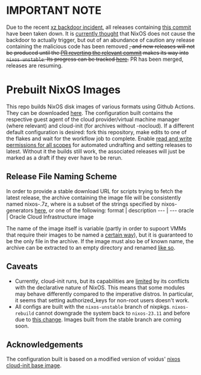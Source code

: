 # IMPORTANT NOTE
Due to the recent [xz backdoor incident](https://discourse.nixos.org/t/cve-2024-3094-malicious-code-in-xz-5-6-0-and-5-6-1-tarballs/42405?u=lun), all releases containing [this commit](https://github.com/NixOS/nixpkgs/commit/5c7c19cc7ef416b2f4a154263c6d04a50bbac86c) have been taken down. It is [currently thought](https://discourse.nixos.org/t/cve-2024-3094-malicious-code-in-xz-5-6-0-and-5-6-1-tarballs/42405/11) that NixOS does not cause the backdoor to actually trigger, but out of an abundance of caution any release containing the malicious code has been removed ~~, and new releases will not be produced until the [PR reverting the relevant commit](https://github.com/NixOS/nixpkgs/pull/300028) makes its way into `nixos-unstable`. Its progress can be tracked [here](https://nixpk.gs/pr-tracker.html?pr=300028).~~ PR has been merged, releases are resuming.

# Prebuilt NixOS Images

This repo builds NixOS disk images of various formats using Github Actions. They can be downloaded [here](https://github.com/physics-enthusiast/nixos-image/releases). The configuration built contains the respective guest agent of the cloud provider/virtual machine manager (where relevant) and cloud-init (for archives without -nocloud). If a different default configuration is desired: fork this repository, make edits to one of the flakes and wait for the workflow job to complete. Enable [read and write permissions for all scopes](https://docs.github.com/en/actions/security-guides/automatic-token-authentication#modifying-the-permissions-for-the-github_token) for automated undrafting and setting releases to latest. Without it the builds still work, the associated releases will just be marked as a draft if they ever have to be rerun.

## Release File Naming Scheme
In order to provide a stable download URL for scripts trying to fetch the latest release, the archive containing the image file will be consistently named nixos-<format>.7z, where <format> is a subset of the strings specified by nixos-generators [here](https://github.com/nix-community/nixos-generators/tree/master?tab=readme-ov-file#supported-formats), or one of the following:
format | description
--- | ---
oracle | Oracle Cloud Infrastructure image

The name of the image itself is variable (partly in order to supoort VMMs that require their images to be named a [certain way](https://forum.proxmox.com/threads/error-couldnt-determine-format-and-compression-type.70084/post-324541)), but it is guaranteed to be the only file in the archive. If the image must also be of known name, the archive can be extracted to an empty directory and renamed [like so](https://stackoverflow.com/a/70166130).

## Caveats
- Currently, cloud-init runs, but its capabilities are [limited](https://search.nixos.org/options?channel=23.11&show=services.cloud-init.enable&from=0&size=50&sort=relevance&type=packages&query=cloud-init) by its conflicts with the declarative nature of NixOS. This means that some modules may behave differently compared to the imperative distros. In particular, it seems that setting authorized_keys for non-root users doesn't work.
- All configs are built with the `nixos-unstable` branch of nixpkgs. `nixos-rebuild` cannot downgrade the system back to `nixos-23.11` and before due to [this change](https://github.com/NixOS/nixpkgs/pull/278609#issuecomment-1880310532). Images built from the stable branch are coming soon.

## Acknowledgements
The configuration built is based on a modified version of voidus' [nixos cloud-init base image](https://discourse.nixos.org/t/a-cloudinit-image-for-use-in-proxmox/27519).
